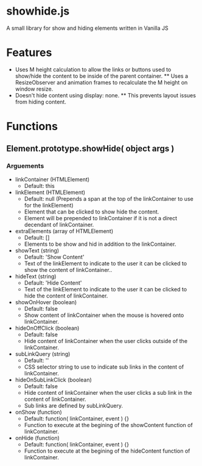 # showhide.js
A small library for show and hiding elements written in Vanilla JS

# Features
* Uses M height calculation to allow the links or buttons used to show/hide the content to be inside of the parent container.
** Uses a ResizeObserver and animation frames to recalculate the M height on window resize.
* Doesn't hide content using display: none.
** This prevents layout issues from hiding content.

# Functions
## Element.prototype.showHide( object args )
### Arguements
* linkContainer (HTMLElement)
  * Default: this
* linkElement (HTMLElement)
  * Default: null (Prepends a span at the top of the linkContainer to use for the linkElement)
  * Element that can be clicked to show hide the content.
  * Element will be prepended to linkContainer if it is not a direct decendant of linkContainer.
* extraElements (array of HTMLElement)
  * Default: []
  * Elements to be show and hid in addition to the linkContainer.
* showText (string)
  * Default: 'Show Content'
  * Text of the linkElement to indicate to the user it can be clicked to show the content of linkContainer..
* hideText (string)
  * Default: 'Hide Content'
  * Text of the linkElement to indicate to the user it can be clicked to hide the content of linkContainer.
* showOnHover (boolean)
  * Default: false
  * Show content of linkContainer when the mouse is hovered onto linkContainer.
* hideOnOffClick (boolean)
  * Default: false
  * Hide content of linkContainer when the user clicks outside of the linkContainer.
* subLinkQuery (string)
  * Default: ''
  * CSS selector string to use to indicate sub links in the content of linkContainer.
* hideOnSubLinkClick (boolean)
  * Default: false
  * Hide content of linkContainer when the user clicks a sub link in the content of linkContainer.
  * Sub links are defined by subLinkQuery.
* onShow (function)
  * Default: function( linkContainer, event ) {}
  * Function to execute at the begining of the showContent function of linkContainer.
* onHide (function)
  * Default: function( linkContainer, event ) {}
  * Function to execute at the begining of the hideContent function of linkContainer.

